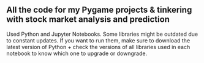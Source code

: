 ## All the code for my Pygame projects & tinkering with stock market analysis and prediction 

Used Python and Jupyter Notebooks. Some libraries might be outdated due to constant updates. If you want to run them, make sure to download the latest version of Python + check the versions of all libraries used in each notebook to know which one to upgrade or downgrade.
